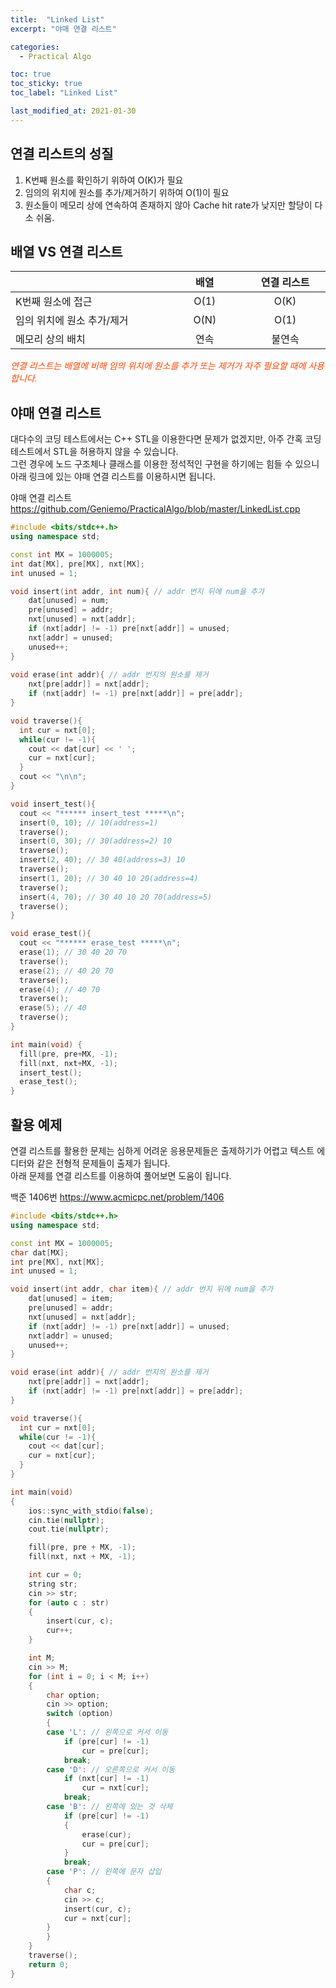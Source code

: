 ```yaml
---
title:  "Linked List"
excerpt: "야매 연결 리스트"

categories:
  - Practical Algo

toc: true
toc_sticky: true
toc_label: "Linked List"

last_modified_at: 2021-01-30
---
```


## 연결 리스트의 성질
1. K번째 원소를 확인하기 위하여 O(K)가 필요
2. 임의의 위치에 원소를 추가/제거하기 위하여 O(1)이 필요
3. 원소들이 메모리 상에 연속하여 존재하지 않아 Cache hit rate가 낮지만 할당이 다소 쉬움.

## 배열 VS 연결 리스트
<table>
  <thead>
    <tr>
      <th style="text-align: left" width="250"> </th>
      <th style="text-align: center" width="120">배열</th>
      <th style="text-align: center" width="120">연결 리스트</th>
    </tr>
  </thead>
  <tbody>
    <tr>
      <td style="text-align: left">K번째 원소에 접근</td>
      <td style="text-align: center">O(1)</td>
      <td style="text-align: center">O(K)</td>
    </tr>
    <tr>
      <td style="text-align: left">임의 위치에 원소 추가/제거</td>
      <td style="text-align: center">O(N)</td>
      <td style="text-align: center">O(1)</td>
    </tr>
    <tr>
      <td style="text-align: left">메모리 상의 배치</td>
      <td style="text-align: center">연속</td>
      <td style="text-align: center">불연속</td>
    </tr>
  </tbody>
</table>

<i style="color: #FF4500;">연결 리스트는 배열에 비해 임의 위치에 원소를 추가 또는 제거가 자주 필요할 때에 사용합니다.</i>

## 야매 연결 리스트 
대다수의 코딩 테스트에서는 C++ STL을 이용한다면 문제가 없겠지만, 아주 간혹 코딩 테스트에서 STL을 허용하지 않을 수 있습니다.<br>
그런 경우에 노드 구조체나 클래스를 이용한 정석적인 구현을 하기에는 힘들 수 있으니 아래 링크에 있는 야매 연결 리스트를 이용하시면 됩니다.<br>

야매 연결 리스트 <https://github.com/Geniemo/PracticalAlgo/blob/master/LinkedList.cpp>

```cpp
#include <bits/stdc++.h>
using namespace std;

const int MX = 1000005;
int dat[MX], pre[MX], nxt[MX];
int unused = 1;

void insert(int addr, int num){ // addr 번지 뒤에 num을 추가
    dat[unused] = num;
    pre[unused] = addr;
    nxt[unused] = nxt[addr];
    if (nxt[addr] != -1) pre[nxt[addr]] = unused;
    nxt[addr] = unused;
    unused++;
}
 
void erase(int addr){ // addr 번지의 원소를 제거
    nxt[pre[addr]] = nxt[addr];
    if (nxt[addr] != -1) pre[nxt[addr]] = pre[addr];
}

void traverse(){
  int cur = nxt[0];
  while(cur != -1){
    cout << dat[cur] << ' ';
    cur = nxt[cur];
  }
  cout << "\n\n";
}

void insert_test(){
  cout << "****** insert_test *****\n";
  insert(0, 10); // 10(address=1)
  traverse();
  insert(0, 30); // 30(address=2) 10
  traverse();
  insert(2, 40); // 30 40(address=3) 10
  traverse();
  insert(1, 20); // 30 40 10 20(address=4)
  traverse();
  insert(4, 70); // 30 40 10 20 70(address=5)
  traverse();
}

void erase_test(){
  cout << "****** erase_test *****\n";
  erase(1); // 30 40 20 70
  traverse();
  erase(2); // 40 20 70
  traverse();
  erase(4); // 40 70
  traverse();
  erase(5); // 40
  traverse();
}

int main(void) {
  fill(pre, pre+MX, -1);
  fill(nxt, nxt+MX, -1);
  insert_test();
  erase_test();
}
```

## 활용 예제
연결 리스트를 활용한 문제는 심하게 어려운 응용문제들은 출제하기가 어렵고 텍스트 에디터와 같은 전형적 문제들이 출제가 됩니다.<br>
아래 문제를 연결 리스트를 이용하여 풀어보면 도움이 됩니다.

백준 1406번 <https://www.acmicpc.net/problem/1406>

```cpp
#include <bits/stdc++.h>
using namespace std;

const int MX = 1000005;
char dat[MX];
int pre[MX], nxt[MX];
int unused = 1;

void insert(int addr, char item){ // addr 번지 뒤에 num을 추가
    dat[unused] = item;
    pre[unused] = addr;
    nxt[unused] = nxt[addr];
    if (nxt[addr] != -1) pre[nxt[addr]] = unused;
    nxt[addr] = unused;
    unused++;
}

void erase(int addr){ // addr 번지의 원소를 제거
    nxt[pre[addr]] = nxt[addr];
    if (nxt[addr] != -1) pre[nxt[addr]] = pre[addr];
}

void traverse(){
  int cur = nxt[0];
  while(cur != -1){
    cout << dat[cur];
    cur = nxt[cur];
  }
}

int main(void)
{
    ios::sync_with_stdio(false);
    cin.tie(nullptr);
    cout.tie(nullptr);

    fill(pre, pre + MX, -1);
    fill(nxt, nxt + MX, -1);

    int cur = 0;
    string str;
    cin >> str;
    for (auto c : str)
    {
        insert(cur, c);
        cur++;
    }

    int M;
    cin >> M;
    for (int i = 0; i < M; i++)
    {
        char option;
        cin >> option;
        switch (option)
        {
        case 'L': // 왼쪽으로 커서 이동
            if (pre[cur] != -1)
                cur = pre[cur];
            break;
        case 'D': // 오른쪽으로 커서 이동
            if (nxt[cur] != -1)
                cur = nxt[cur];
            break;
        case 'B': // 왼쪽에 있는 것 삭제
            if (pre[cur] != -1)
            {
                erase(cur);
                cur = pre[cur];
            }
            break;
        case 'P': // 왼쪽에 문자 삽입
        {
            char c;
            cin >> c;
            insert(cur, c);
            cur = nxt[cur];
        }
        }
    }
    traverse();
    return 0;
}
```